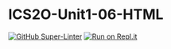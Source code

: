 # ICS2O-Unit1-06-HTML
[![GitHub Super-Linter](https://github.com/shuang768/ICS2O-Unit1-06-HTML/workflows/Lint%20Code%20Base/badge.svg)](https://github.com/marketplace/actions/super-linter)
[![Run on Repl.it](https://replit.com/badge/github/chrisatk/ics2o-html)](https://replit.com/new/github/chrisatk/ics2o-html)
